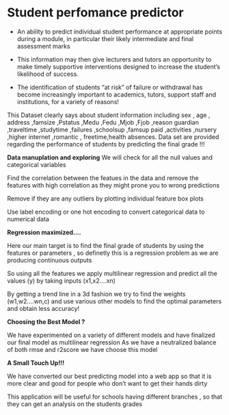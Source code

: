 # Student perfomance predictor

* An ability to predict individual student performance at appropriate points during a module, in particular their likely intermediate and final assessment marks

* This information may then give lecturers and tutors an opportunity to make timely supportive interventions designed to increase the student’s likelihood of success. 

* The identification of students “at risk” of failure or withdrawal has become increasingly important to academics, tutors, support staff and institutions, for a variety of reasons!

This Dataset clearly says about student information including sex , age , address ,famsize ,Pstatus ,Medu ,Fedu ,Mjob ,Fjob ,reason guardian ,traveltime ,studytime ,failures ,schoolsup ,famsup paid ,activities ,nursery ,higher internet ,romantic , freetime,health absences. Data set are provided regarding the performance of students by predicting the final grade !!!

**Data manuplation and exploring**
We will check for all the null values and categorical variables

Find the correlation between the featues in the data and remove the features with high correlation as they might prone you to wrong predictions

Remove if they are any outliers by plotting individual feature box plots

Use label encoding or one hot encoding to convert categorical data to numerical data 

**Regression maximized….**

Here our main target is to find the final grade of students by using the features or parameters , so definetly this is a regression problem as we are producing continuous outputs

So using all the features we apply multilinear regression and predict all the values (y) by taking inputs (x1,x2….xn)

By getting a trend line in a 3d fashion we try to find the weights   (w1,w2….wn,c) and use various other models to find the optimal parameters and obtain less accuracy! 

**Choosing the Best Model ?**

We have experimented on a variety of different models and have finalized our final model as multilinear regression 
As we have a neutralized balance of both rmse and r2score we have choose this model

**A Small Touch Up!!!**

We have converted our best predicting model into a web app so that it is more clear and good for people who don’t want to get their hands dirty

This application will be useful for schools having different branches , so that they can get an analysis on the students grades 











